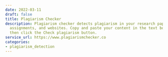 ```yaml
---
date: 2022-03-11
draft: false
title: Plagiarism Checker
description: Plagiarism checker detects plagiarism in your research papers, blogs,
  assignments, and websites. Copy and paste your content in the text box below and
  then click the Check plagiarism button.
service_url: https://www.plagiarismchecker.co
categories:
- plagiarism_detection
---
```



